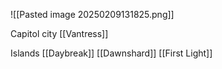 

![[Pasted image 20250209131825.png]]

Capitol city
[[Vantress]]


Islands
[[Daybreak]]
[[Dawnshard]]
[[First Light]]

